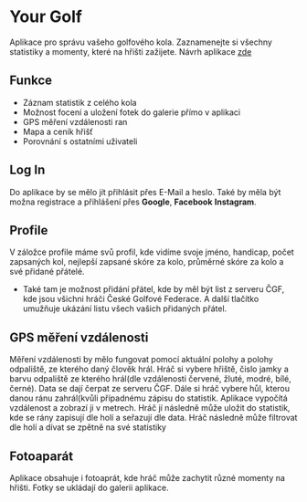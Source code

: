 # Your Golf
Aplikace pro správu vašeho golfového kola. Zaznamenejte si všechny statistiky a momenty, které na hřišti zažijete.
Návrh aplikace [zde](https://www.figma.com/file/icMq6lVPGjWFFUewRI59Fw/Untitled?node-id=0%3A1&t=2FrhlWFwXTdiU6Ha-1)
## Funkce
* Záznam statistik z celého kola
* Možnost focení a uložení fotek do galerie přímo v aplikaci
* GPS měření vzdálenosti ran
* Mapa a ceník hřišť 
* Porovnání s ostatními uživateli
## Log In
Do aplikace by se mělo jít přihlásit přes E-Mail a heslo. Také by měla být možna registrace a přihlášení přes **Google**, **Facebook** **Instagram**.
## Profile
V záložce profile máme svů profil, kde  vidíme svoje jméno, handicap, počet zapsaných kol, nejlepší zapsané skóre za kolo, průměrné skóre za kolo a své přidané přátelé.
* Také tam je možnost přidání přátel, kde by měl být list z serveru ČGF, kde jsou všichni hráči České Golfové Federace. A další tlačítko umužňuje ukázání listu všech vašich přidaných přátel.
## GPS měření vzdálenosti
Měření vzdálenosti by mělo fungovat pomocí aktuální polohy a polohy odpaliště, ze kterého daný člověk hrál. Hráč si vybere hřiště, čislo jamky a barvu odpaliště ze kterého hrál(dle vzdálenosti červené, žluté, modré, bílé, černé). Data se dají čerpat ze serveru ČGF. Dále si hráč vybere hůl, kterou danou ránu zahrál(kvůli případnému zápisu do statistik. Aplikace vypočítá vzdálenost a zobrazí ji v metrech. Hráč jí následně může uložit do statistik, kde se rány zapisují dle holí a seřazují dle data.
Hráč následně může filtrovat dle holí a dívat se zpětně na své statistiky
## Fotoaparát
Aplikace obsahuje i fotoaprát, kde hráč může zachytit různé momenty na hřišti. Fotky se ukládají do galerii aplikace.

